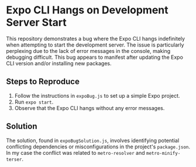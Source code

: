 # Expo CLI Hangs on Development Server Start

This repository demonstrates a bug where the Expo CLI hangs indefinitely when attempting to start the development server. The issue is particularly perplexing due to the lack of error messages in the console, making debugging difficult.  This bug appears to manifest after updating the Expo CLI version and/or installing new packages.

## Steps to Reproduce

1.  Follow the instructions in `expoBug.js` to set up a simple Expo project.
2.  Run `expo start`.
3.  Observe that the Expo CLI hangs without any error messages.

## Solution

The solution, found in `expoBugSolution.js`, involves identifying potential conflicting dependencies or misconfigurations in the project's `package.json`. In my case the conflict was related to `metro-resolver` and `metro-minify-terser`. 